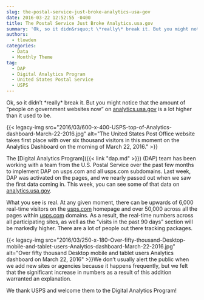 ```yaml
---
slug: the-postal-service-just-broke-analytics-usa-gov
date: 2016-03-22 12:52:55 -0400
title: The Postal Service Just Broke Analytics.usa.gov
summary: 'Ok, so it didn&rsquo;t \*really\* break it. But you might notice that the amount of &ldquo;people on government websites now&rdquo; on analytics.usa.gov is a lot higher than it used to be. {{< legacy-img src="2016/03/600-x-400-USPS-top-of-Analytics-dashboard-March-22-2016.jpg" alt="The United States Post Office website takes first place with over six thousand visitors in this moment on the Analytics Dashboard'
authors:
  - tlowden
categories:
  - Data
  - Monthly Theme
tag:
  - DAP
  - Digital Analytics Program
  - United States Postal Service
  - USPS
---
```


Ok, so it didn’t \*really\* break it. But you might notice that the amount of “people on government websites now” on [analytics.usa.gov](https://analytics.usa.gov/) is a lot higher than it used to be.

{{< legacy-img src="2016/03/600-x-400-USPS-top-of-Analytics-dashboard-March-22-2016.jpg" alt="The United States Post Office website takes first place with over six thousand visitors in this moment on the Analytics Dashboard on the morning of March 22, 2016." >}}

The [Digital Analytics Program]({{< link "dap.md" >}}) (DAP) team has been working with a team from the U.S. Postal Service over the past few months to implement DAP on usps.com and all usps.com subdomains. Last week, DAP was activated on the pages, and we nearly passed out when we saw the first data coming in. This week, you can see some of that data on [analytics.usa.gov](https://analytics.usa.gov/).

What you see is real. At any given moment, there can be upwards of 6,000 real-time visitors on the [usps.com](https://www.usps.com/) homepage and over 50,000 across all the pages within [usps.com](https://www.usps.com/) domains. As a result, the real-time numbers across all participating sites, as well as the “visits in the past 90 days” section will be markedly higher. There are a lot of people out there tracking packages.

{{< legacy-img src="2016/03/250-x-180-Over-fifty-thousand-Desktop-mobile-and-tablet-users-Analytics-dashboard-March-22-2016.jpg" alt="Over fifty thousand Desktop mobile and tablet users Analytics dashboard on March 22, 2016" >}}We don’t usually alert the public when we add new sites or agencies because it happens frequently, but we felt that the significant increase in numbers as a result of this addition warranted an explanation.

We thank USPS and welcome them to the Digital Analytics Program!
